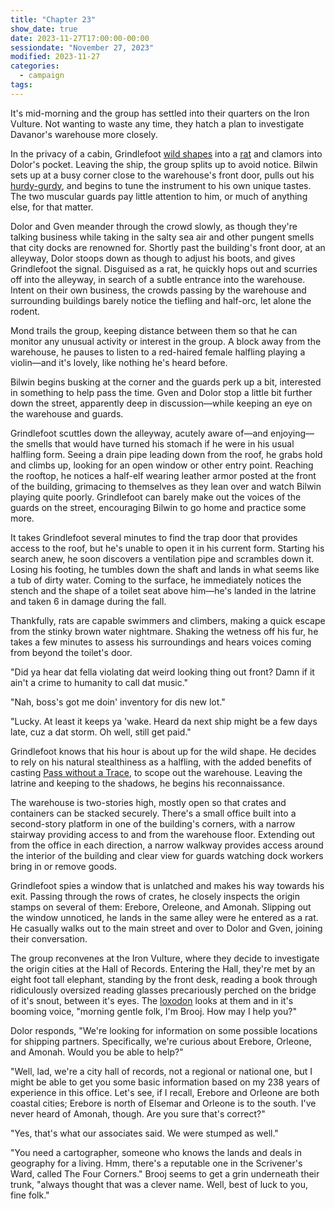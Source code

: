 ```yaml
---
title: "Chapter 23"
show_date: true
date: 2023-11-27T17:00:00-00:00
sessiondate: "November 27, 2023"
modified: 2023-11-27
categories:
  - campaign
tags:
---
```


It's mid-morning and the group has settled into their quarters on the Iron Vulture.
Not wanting to waste any time, they hatch a plan to investigate Davanor's warehouse
more closely.

In the privacy of a cabin, Grindlefoot [wild shapes](https://www.dndbeyond.com/posts/635-druid-101-wild-shape-guide)
into a [rat](https://www.dndbeyond.com/monsters/16891-giant-rat) and clamors into Dolor's pocket.
Leaving the ship, the group splits up to avoid notice. Bilwin sets up at a busy corner
close to the warehouse's front door, pulls out his [hurdy-gurdy](https://en.wikipedia.org/wiki/Hurdy-gurdy),
and begins to tune the instrument to his own unique tastes. The two muscular guards pay
little attention to him, or much of anything else, for that matter.

Dolor and Gven meander through the crowd slowly, as though they're talking business
while taking in the salty sea air and other pungent smells that city docks are renowned
for. Shortly past the building's front door, at an alleyway, Dolor stoops down as though to
adjust his boots, and gives Grindlefoot the signal. Disguised as a rat, he quickly hops out and
scurries off into the alleyway, in search of a subtle entrance into the warehouse.
Intent on their own business, the crowds passing by the warehouse and surrounding buildings
barely notice the tiefling and half-orc, let alone the rodent.

Mond trails the group, keeping distance between them so that he can monitor any unusual
activity or interest in the group. A block away from the warehouse, he pauses to listen to
a red-haired female halfling playing a violin—and it's lovely, like nothing he's heard
before.

Bilwin begins busking at the corner and the guards perk up a bit, interested in something
to help pass the time. Gven and Dolor stop a little bit further down the street, apparently
deep in discussion—while keeping an eye on the warehouse and guards.

Grindlefoot scuttles down the alleyway, acutely aware of—and enjoying—the smells that would
have turned his stomach if he were in his usual halfling form. Seeing a drain pipe leading
down from the roof, he grabs hold and climbs up, looking for an open window or other entry
point. Reaching the rooftop, he notices a half-elf wearing leather armor posted at the
front of the building, grimacing to themselves as they lean over and watch Bilwin playing
quite poorly. Grindlefoot can barely make out the voices of the guards on the street,
encouraging Bilwin to go home and practice some more.

It takes Grindlefoot several minutes to find the trap door that provides access to the
roof, but he's unable to open it in his current form. Starting his search anew, he soon
discovers a ventilation pipe and scrambles down it. Losing his footing, he tumbles down
the shaft and lands in what seems like a tub of dirty water. Coming to the surface, he
immediately notices the stench and the shape of a toilet seat above him—he's landed in
the latrine and taken 6 in damage during the fall.

Thankfully, rats are capable swimmers and climbers, making a quick escape from the
stinky brown water nightmare. Shaking the wetness off his fur, he takes a few minutes
to assess his surroundings and hears voices coming from beyond the toilet's door.

"Did ya hear dat fella violating dat weird looking thing out front? Damn if it ain't
a crime to humanity to call dat music."

"Nah, boss's got me doin' inventory for dis new lot."

"Lucky. At least it keeps ya 'wake. Heard da next ship might be a few days late, cuz
a dat storm. Oh well, still get paid."

Grindlefoot knows that his hour is about up for the wild shape. He decides to rely
on his natural stealthiness as a halfling, with the added benefits of casting
[Pass without a Trace](https://www.dndbeyond.com/spells/pass-without-trace), to
scope out the warehouse. Leaving the latrine and keeping to the shadows, he begins
his reconnaissance.

The warehouse is two-stories high, mostly open so that crates and containers can
be stacked securely. There's a small office built into a second-story platform in
one of the building's corners, with a narrow stairway providing access to and from
the warehouse floor. Extending out from the office in each direction, a narrow walkway
provides access around the interior of the building and clear view for guards
watching dock workers bring in or remove goods.

Grindlefoot spies a window that is unlatched and makes his way towards his exit.
Passing through the rows of crates, he closely inspects the origin stamps on several
of them: Erebore, Oreleone, and Amonah. Slipping out the window unnoticed, he lands
in the same alley were he entered as a rat. He casually walks out to the main street
and over to Dolor and Gven, joining their conversation.

The group reconvenes at the Iron Vulture, where they decide to investigate the
origin cities at the Hall of Records. Entering the Hall, they're met by an eight
foot tall elephant, standing by the front desk, reading a book through ridiculously
oversized reading glasses precariously perched on the bridge of it's snout, between
it's eyes. The [loxodon](http://dnd5e.wikidot.com/lineage:loxodon) looks at them
and in it's booming voice, "morning gentle folk, I'm Brooj. How may I help you?"

Dolor responds, "We're looking for information on some possible locations for shipping
partners. Specifically, we're curious about Erebore, Orleone, and Amonah. Would you be
able to help?"

"Well, lad, we're a city hall of records, not a regional or national one, but I
might be able to get you some basic information based on my 238 years of experience
in this office. Let's see, if I recall, Erebore and Orleone are both coastal cities;
Erebore is north of Elsemar and Orleone is to the south. I've never heard of Amonah,
though. Are you sure that's correct?"

"Yes, that's what our associates said. We were stumped as well."

"You need a cartographer, someone who knows the lands and deals in geography for
a living. Hmm, there's a reputable one in the Scrivener's Ward, called The Four Corners."
Brooj seems to get a grin underneath their trunk, "always thought that was a clever name.
Well, best of luck to you, fine folk."



<!-- em dash: — | kebyoard shortcut = Option + Shift + Dash (-) -->
<!-- https://oatcookies.neocities.org/dndmoney to convert copper, silver, gold, and more into CP -->
